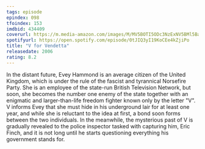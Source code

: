 ```yaml
---
tags: episode
epindex: 098
tfoindex: 153
imdbid: 434409
coverurl: https://m.media-amazon.com/images/M/MV5BOTI5ODc3NzExNV5BMl5BanBnXkFtZTcwNzYxNzQzMw@@._V1_SY300_CR0,0,202,300_.jpg
spotifyurl: https://open.spotify.com/episode/0tJIQ3yI19KoCEe4kZjiPo
title: "V for Vendetta"
releasedate: 2006
rating: 8.2
---
```


In the distant future, Evey Hammond is an average citizen of the United Kingdom, which is under the rule of the fascist and tyrannical Norsefire Party. She is an employee of the state-run British Television Network, but soon, she becomes the number one enemy of the state together with an enigmatic and larger-than-life freedom fighter known only by the letter "V". V informs Evey that she must hide in his underground lair for at least one year, and while she is reluctant to the idea at first, a bond soon forms between the two individuals. In the meanwhile, the mysterious past of V is gradually revealed to the police inspector tasked with capturing him, Eric Finch, and it is not long until he starts questioning everything his government stands for.